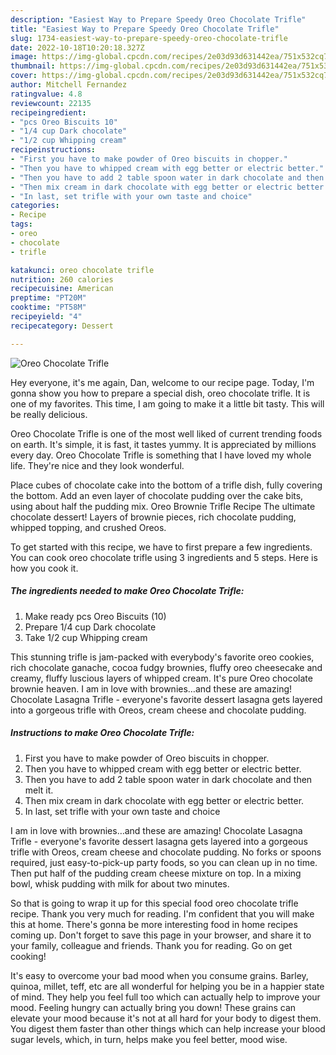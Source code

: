 ```yaml
---
description: "Easiest Way to Prepare Speedy Oreo Chocolate Trifle"
title: "Easiest Way to Prepare Speedy Oreo Chocolate Trifle"
slug: 1734-easiest-way-to-prepare-speedy-oreo-chocolate-trifle
date: 2022-10-18T10:20:18.327Z
image: https://img-global.cpcdn.com/recipes/2e03d93d631442ea/751x532cq70/oreo-chocolate-trifle-recipe-main-photo.jpg
thumbnail: https://img-global.cpcdn.com/recipes/2e03d93d631442ea/751x532cq70/oreo-chocolate-trifle-recipe-main-photo.jpg
cover: https://img-global.cpcdn.com/recipes/2e03d93d631442ea/751x532cq70/oreo-chocolate-trifle-recipe-main-photo.jpg
author: Mitchell Fernandez
ratingvalue: 4.8
reviewcount: 22135
recipeingredient:
- "pcs Oreo Biscuits 10"
- "1/4 cup Dark chocolate"
- "1/2 cup Whipping cream"
recipeinstructions:
- "First you have to make powder of Oreo biscuits in chopper."
- "Then you have to whipped cream with egg better or electric better."
- "Then you have to add 2 table spoon water in dark chocolate and then melt it."
- "Then mix cream in dark chocolate with egg better or electric better."
- "In last, set trifle with your own taste and choice"
categories:
- Recipe
tags:
- oreo
- chocolate
- trifle

katakunci: oreo chocolate trifle 
nutrition: 260 calories
recipecuisine: American
preptime: "PT20M"
cooktime: "PT58M"
recipeyield: "4"
recipecategory: Dessert

---
```



![Oreo Chocolate Trifle](https://img-global.cpcdn.com/recipes/2e03d93d631442ea/751x532cq70/oreo-chocolate-trifle-recipe-main-photo.jpg)

Hey everyone, it's me again, Dan, welcome to our recipe page. Today, I'm gonna show you how to prepare a special dish, oreo chocolate trifle. It is one of my favorites. This time, I am going to make it a little bit tasty. This will be really delicious.

Oreo Chocolate Trifle is one of the most well liked of current trending foods on earth. It's simple, it is fast, it tastes yummy. It is appreciated by millions every day. Oreo Chocolate Trifle is something that I have loved my whole life. They're nice and they look wonderful.

Place cubes of chocolate cake into the bottom of a trifle dish, fully covering the bottom. Add an even layer of chocolate pudding over the cake bits, using about half the pudding mix. Oreo Brownie Trifle Recipe The ultimate chocolate dessert! Layers of brownie pieces, rich chocolate pudding, whipped topping, and crushed Oreos.


To get started with this recipe, we have to first prepare a few ingredients. You can cook oreo chocolate trifle using 3 ingredients and 5 steps. Here is how you cook it.

<!--inarticleads1-->

##### The ingredients needed to make Oreo Chocolate Trifle:

1. Make ready pcs Oreo Biscuits (10)
1. Prepare 1/4 cup Dark chocolate
1. Take 1/2 cup Whipping cream


This stunning trifle is jam-packed with everybody&#39;s favorite oreo cookies, rich chocolate ganache, cocoa fudgy brownies, fluffy oreo cheesecake and creamy, fluffy luscious layers of whipped cream. It&#39;s pure Oreo chocolate brownie heaven. I am in love with brownies…and these are amazing! Chocolate Lasagna Trifle - everyone&#39;s favorite dessert lasagna gets layered into a gorgeous trifle with Oreos, cream cheese and chocolate pudding. 

<!--inarticleads2-->

##### Instructions to make Oreo Chocolate Trifle:

1. First you have to make powder of Oreo biscuits in chopper.
1. Then you have to whipped cream with egg better or electric better.
1. Then you have to add 2 table spoon water in dark chocolate and then melt it.
1. Then mix cream in dark chocolate with egg better or electric better.
1. In last, set trifle with your own taste and choice


I am in love with brownies…and these are amazing! Chocolate Lasagna Trifle - everyone&#39;s favorite dessert lasagna gets layered into a gorgeous trifle with Oreos, cream cheese and chocolate pudding. No forks or spoons required, just easy-to-pick-up party foods, so you can clean up in no time. Then put half of the pudding cream cheese mixture on top. In a mixing bowl, whisk pudding with milk for about two minutes. 

So that is going to wrap it up for this special food oreo chocolate trifle recipe. Thank you very much for reading. I'm confident that you will make this at home. There's gonna be more interesting food in home recipes coming up. Don't forget to save this page in your browser, and share it to your family, colleague and friends. Thank you for reading. Go on get cooking!

It's easy to overcome your bad mood when you consume grains. Barley, quinoa, millet, teff, etc are all wonderful for helping you be in a happier state of mind. They help you feel full too which can actually help to improve your mood. Feeling hungry can actually bring you down! These grains can elevate your mood because it's not at all hard for your body to digest them. You digest them faster than other things which can help increase your blood sugar levels, which, in turn, helps make you feel better, mood wise.
